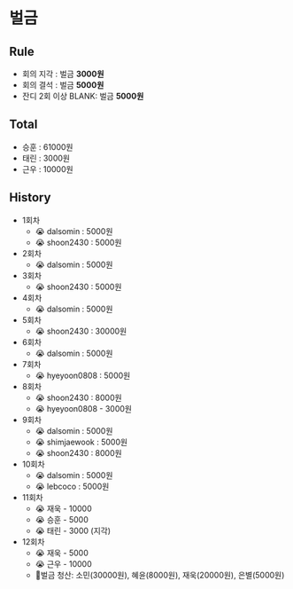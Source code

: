 # 벌금

## Rule

- 회의 지각 : 벌금 **3000원**
- 회의 결석 : 벌금 **5000원**
- 잔디 2회 이상 BLANK: 벌금 **5000원**

## Total

- 승훈 : 61000원
- 태린 : 3000원
- 근우 : 10000원

## History

- 1회차
  - 😭 dalsomin : 5000원
  - 😭 shoon2430 : 5000원
- 2회차
  - 😭 dalsomin : 5000원
- 3회차 
  - 😭 shoon2430 : 5000원
- 4회차 
  - 😭 dalsomin : 5000원
- 5회차 
  - 😭 shoon2430 : 30000원
- 6회차 
  - 😭 dalsomin : 5000원
- 7회차 
  - 😭 hyeyoon0808 : 5000원 
- 8회차 
  - 😭 shoon2430 : 8000원
  - 😭 hyeyoon0808 - 3000원
- 9회차
  - 😭 dalsomin : 5000원
  - 😭 shimjaewook : 5000원
  - 😭 shoon2430 : 8000원
- 10회차
  - 😭 dalsomin : 5000원
  - 😭 lebcoco : 5000원
- 11회차
  - 😭 재욱 - 10000
  - 😭 승훈 - 5000
  - 😭 태린 - 3000 (지각)
- 12회차
  - 😭 재욱 - 5000
  - 😭 근우 - 10000
  - :star2:벌금 청산: 소민(30000원), 혜윤(8000원), 재욱(20000원), 은별(5000원)
